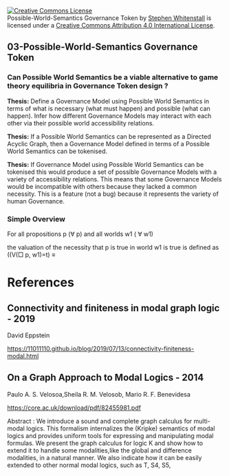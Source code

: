 
<a rel="license" href="http://creativecommons.org/licenses/by/4.0/"><img alt="Creative Commons License" style="border-width:0" src="https://i.creativecommons.org/l/by/4.0/88x31.png" /></a><br /><span xmlns:dct="http://purl.org/dc/terms/" href="http://purl.org/dc/dcmitype/Text" property="dct:title" rel="dct:type">Possible-World-Semantics Governance Token</span> by <a xmlns:cc="http://creativecommons.org/ns#" href="https://github.com/Quality-Assurance-DAO" property="cc:attributionName" rel="cc:attributionURL">Stephen Whitenstall</a> is licensed under a <a rel="license" href="http://creativecommons.org/licenses/by/4.0/">Creative Commons Attribution 4.0 International License</a>.

## 03-Possible-World-Semantics Governance Token

### Can Possible World Semantics be a viable alternative to game theory equilibria in Governance Token design ?

**Thesis:** Define a Governance Model using Possible World Semantics in terms of what is necessary (what must happen) and possible (what can happen). Infer how different Governance Models may interact with each other via their possible world accessibility relations.

**Thesis:** If a Possible World Semantics can be represented as a Directed Acyclic Graph, then a Governance Model defined in terms of a Possible World Semantics can be tokenised.

**Thesis:** If Governance Model using Possible World Semantics can be tokenised this would produce a set of possible Governance Models with a variety of accessibility relations. This means that some Governance Models would be incompatible with others because they lacked a common necessity. This is a feature (not a bug) because it represents the variety of human Governance.

### Simple Overview

For all propositions p (&#8704; p) and all worlds w1 ( &#8704; w1) 

the valuation of the necessity that p is true in world w1 is true is defined as ((V(&#9633; p, w1)=t) &#8801;




# References


## Connectivity and finiteness in modal graph logic - 2019
David Eppstein

https://11011110.github.io/blog/2019/07/13/connectivity-finiteness-modal.html


## On a Graph Approach to Modal Logics - 2014 
Paulo A. S. Velosoa,Sheila R. M. Velosob, Mario R. F. Benevidesa

https://core.ac.uk/download/pdf/82455981.pdf

Abstract  : We introduce a sound and complete graph calculus for multi-modal logics.  This formalism internalizes the (Kripke) semantics of modal logics and provides uniform tools for expressing and manipulating modal formulas. We present the graph calculus for logic K and show how to extend it to handle some modalities,like the global and difference modalities, in a natural manner. We also indicate how it can be easily extended to other normal modal logics, such as T, S4, S5, 
